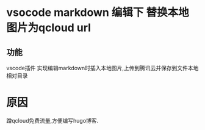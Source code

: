 # vsocode markdown 编辑下 替换本地图片为qcloud url
## 功能
vscode插件 实现编辑markdown时插入本地图片,上传到腾讯云并保存到文件本地相对目录
# 原因
 蹭qcloud免费流量,方便编写hugo博客.
